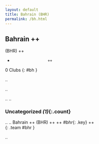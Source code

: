 ```yaml
---
layout: default
title: Bahrain (BHR)
permalink: /bh.html
---
```



## Bahrain   ++
(BHR)  ++
-                     ++
0 Clubs
{: #bh }


.. 




.. 




.. 
.. 


### Uncategorized _(1)_{:.count}


..
..
Bahrain  ++
 (BHR) ++
 ++
_#bhr_{: .key} ++
<br>
{: .team #bhr }




.. 
 
